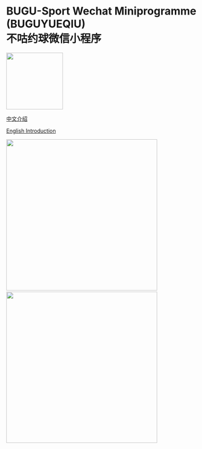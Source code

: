 # BUGU-Sport Wechat Miniprogramme (BUGUYUEQIU)</br>不咕约球微信小程序


<img src="https://github.com/HeXavi8/BUGU-Sport/blob/main/QRcode.JPG" width = "150" height = "150" div align=center />

[中文介绍](https://github.com/HeXavi8/BUGU-Sport/tree/main/中文介绍)

[English Introduction](https://github.com/HeXavi8/BUGU-Sport/tree/main/English_introduction)

<img src="https://github.com/HeXavi8/BUGU-Sport/blob/main/images/intro2.jpg" width = "400"  div-align=left />&emsp; <img src="https://github.com/HeXavi8/BUGU-Sport/blob/main/images/intro1.jpg" width = "400"  />

